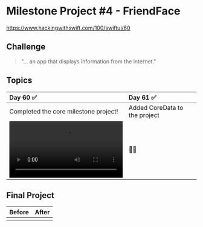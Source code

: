 # Milestone Project #4 - FriendFace

https://www.hackingwithswift.com/100/swiftui/60

## Challenge
> "...  an app that displays information from the internet."

## Topics

|Day 60 :white_check_mark: | Day 61 :white_check_mark:  |
|:--|:--|
| Completed the core milestone project! | Added CoreData to the project | 
| ![D60](https://user-images.githubusercontent.com/12801333/123532121-79392400-d6d8-11eb-8706-973b758478bf.mp4) |🤰🏽|

## Final Project
| Before | After |
|:--|:--|
| | |
